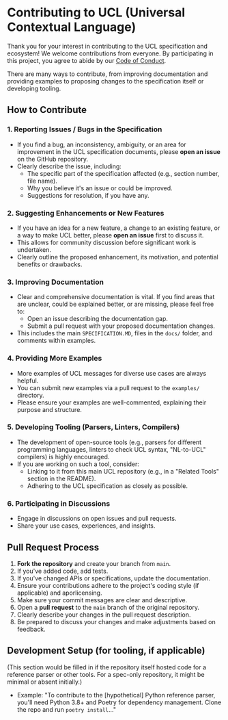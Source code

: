 # Contributing to UCL (Universal Contextual Language)

Thank you for your interest in contributing to the UCL specification and ecosystem! We welcome contributions from everyone. By participating in this project, you agree to abide by our [Code of Conduct](./CODE_OF_CONDUCT.md).

There are many ways to contribute, from improving documentation and providing examples to proposing changes to the specification itself or developing tooling.

## How to Contribute

### 1. Reporting Issues / Bugs in the Specification

*   If you find a bug, an inconsistency, ambiguity, or an area for improvement in the UCL specification documents, please **open an issue** on the GitHub repository.
*   Clearly describe the issue, including:
    *   The specific part of the specification affected (e.g., section number, file name).
    *   Why you believe it's an issue or could be improved.
    *   Suggestions for resolution, if you have any.

### 2. Suggesting Enhancements or New Features

*   If you have an idea for a new feature, a change to an existing feature, or a way to make UCL better, please **open an issue** first to discuss it.
*   This allows for community discussion before significant work is undertaken.
*   Clearly outline the proposed enhancement, its motivation, and potential benefits or drawbacks.

### 3. Improving Documentation

*   Clear and comprehensive documentation is vital. If you find areas that are unclear, could be explained better, or are missing, please feel free to:
    *   Open an issue describing the documentation gap.
    *   Submit a pull request with your proposed documentation changes.
*   This includes the main `SPECIFICATION.MD`, files in the `docs/` folder, and comments within examples.

### 4. Providing More Examples

*   More examples of UCL messages for diverse use cases are always helpful.
*   You can submit new examples via a pull request to the `examples/` directory.
*   Please ensure your examples are well-commented, explaining their purpose and structure.

### 5. Developing Tooling (Parsers, Linters, Compilers)

*   The development of open-source tools (e.g., parsers for different programming languages, linters to check UCL syntax, "NL-to-UCL" compilers) is highly encouraged.
*   If you are working on such a tool, consider:
    *   Linking to it from this main UCL repository (e.g., in a "Related Tools" section in the README).
    *   Adhering to the UCL specification as closely as possible.

### 6. Participating in Discussions

*   Engage in discussions on open issues and pull requests.
*   Share your use cases, experiences, and insights.

## Pull Request Process

1.  **Fork the repository** and create your branch from `main`.
2.  If you've added code, add tests.
3.  If you've changed APIs or specifications, update the documentation.
4.  Ensure your contributions adhere to the project's coding style (if applicable) and aporlicensing.
5.  Make sure your commit messages are clear and descriptive.
6.  Open a **pull request** to the `main` branch of the original repository.
7.  Clearly describe your changes in the pull request description.
8.  Be prepared to discuss your changes and make adjustments based on feedback.

## Development Setup (for tooling, if applicable)

(This section would be filled in if the repository itself hosted code for a reference parser or other tools. For a spec-only repository, it might be minimal or absent initially.)

*   Example: "To contribute to the [hypothetical] Python reference parser, you'll need Python 3.8+ and Poetry for dependency management. Clone the repo and run `poetry install`..."

